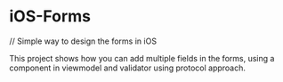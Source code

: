 # iOS-Forms

// Simple way to design the forms in iOS 

This project shows how you can add multiple fields in the forms, using a component in viewmodel and validator using protocol approach.
